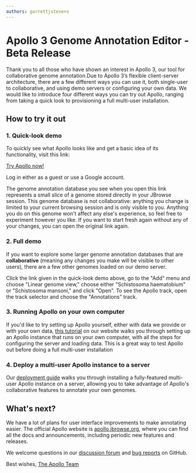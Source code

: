 ```yaml
---
authors: garrettjstevens
---
```


# Apollo 3 Genome Annotation Editor - Beta Release

Thank you to all those who have shown an interest in Apollo 3, our tool for
collaborative genome annotation.Due to Apollo 3’s flexible client-server
architecture, there are a few different ways you can use it, both single-user to
collaborative, and using demo servers or configuring your own data. We would
like to introduce four different ways you can try out Apollo, ranging from
taking a quick look to provisioning a full multi-user installation.

<!-- truncate -->

## How to try it out

### 1. Quick-look demo

To quickly see what Apollo looks like and get a basic idea of its functionality,
visit this link:

[Try Apollo now!](https://demo.apollo.jbrowse.org/?session=share-oPRJK2yMUq&password=qMrK4)

Log in either as a guest or use a Google account.

The genome annotation database you see when you open this link represents a
small slice of a genome stored directly in your JBrowse session. This genome
database is not collaborative: anything you change is limited to your current
browsing session and is only visible to you. Anything you do on this genome
won't affect any else's experience, so feel free to experiment however you like.
If you want to start fresh again without any of your changes, you can open the
original link again.

### 2. Full demo

If you want to explore some larger genome annotation databases that are
**collaborative** (meaning any changes you make will be visible to other users),
there are a few other genomes loaded on our demo server.

Click the link given in the quick-look demo above, go to the "Add" menu and
choose "Linear genome view," choose either "Schistosoma haematobium" or
"Schistosoma mansoni," and click "Open". To see the Apollo track, open the track
selector and choose the "Annotations" track.

### 3. Running Apollo on your own computer

If you'd like to try setting up Apollo yourself, either with data we provide or
with your own data,
[this tutorial](https://apollo.jbrowse.org/docs/getting-started/try-it-out/setting-up)
on our website walks you through setting up an Apollo instance that runs on your
own computer, with all the steps for configuring the server and loading data.
This is a great way to test Apollo out before doing a full multi-user
installation

### 4. Deploy a multi-user Apollo instance to a server

Our
[deployment guide](https://apollo.jbrowse.org/docs/getting-started/deployment/background)
walks you through installing a fully-featured multi-user Apollo instance on a
server, allowing you to take advantage of Apollo's collaborative features to
annotate your own genomes.

## What's next?

We have a lot of plans for user interface improvements to make annotating
easier. The official Apollo website is
[apollo.jbrowse.org](https://apollo.jbrowse.org/), where you can find all the
docs and announcements, including periodic new features and releases.

We welcome questions in our
[discussion forum](https://github.com/GMOD/Apollo3/discussions) and
[bug reports](https://github.com/GMOD/Apollo3/issues/new/choose) on GitHub.

Best wishes, [The Apollo Team](https://apollo.jbrowse.org/contact)
